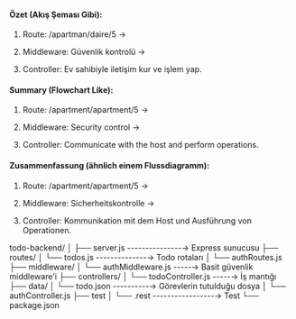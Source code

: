 #### Özet (Akış Şeması Gibi):

1. Route: /apartman/daire/5 →

2. Middleware: Güvenlik kontrolü →

3. Controller: Ev sahibiyle iletişim kur ve işlem yap.

#### Summary (Flowchart Like):

1. Route: /apartment/apartment/5 →

2. Middleware: Security control →

3. Controller: Communicate with the host and perform operations.

#### Zusammenfassung (ähnlich einem Flussdiagramm):

1. Route: /apartment/apartment/5 →

2. Middleware: Sicherheitskontrolle →

3. Controller: Kommunikation mit dem Host und Ausführung von Operationen.

todo-backend/
│
├── server.js ---------------→ Express sunucusu
├── routes/
│ └── todos.js --------------→ Todo rotaları
│ └── authRoutes.js
├── middleware/
│ └── authMiddleware.js -----→ Basit güvenlik middleware'i
├── controllers/
│ └── todoController.js -----→ İş mantığı
├── data/
│ └── todo.json ----------→ Görevlerin tutulduğu dosya
│ └── authController.js
├── test
│ └── .rest -----------------→ Test
└── package.json
